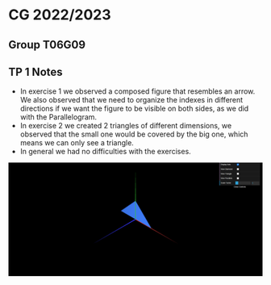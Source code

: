 # CG 2022/2023

## Group T06G09

## TP 1 Notes

- In exercise 1 we observed a composed figure that resembles an arrow. We also observed that we need to organize the indexes in different directions if we want the figure to be visible on both sides, as we did with the Parallelogram.
- In exercise 2 we created 2 triangles of different dimensions, we observed that the small one would be covered by the big one, which means we can only see a triangle.
- In general we had no difficulties with the exercises.

![Screenshot 1](screenshots/CG-t06g09-tp1-1.png)
